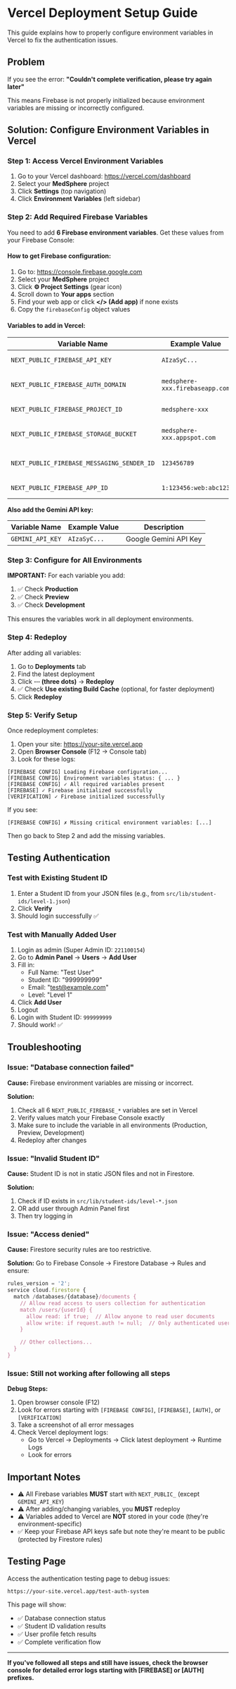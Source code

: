 # Vercel Deployment Setup Guide

This guide explains how to properly configure environment variables in Vercel to fix the authentication issues.

## Problem

If you see the error: **"Couldn't complete verification, please try again later"**

This means Firebase is not properly initialized because environment variables are missing or incorrectly configured.

## Solution: Configure Environment Variables in Vercel

### Step 1: Access Vercel Environment Variables

1. Go to your Vercel dashboard: https://vercel.com/dashboard
2. Select your **MedSphere** project
3. Click **Settings** (top navigation)
4. Click **Environment Variables** (left sidebar)

### Step 2: Add Required Firebase Variables

You need to add **6 Firebase environment variables**. Get these values from your Firebase Console:

#### How to get Firebase configuration:

1. Go to: https://console.firebase.google.com
2. Select your **MedSphere** project
3. Click **⚙️ Project Settings** (gear icon)
4. Scroll down to **Your apps** section
5. Find your web app or click **</> (Add app)** if none exists
6. Copy the `firebaseConfig` object values

#### Variables to add in Vercel:

| Variable Name | Example Value | Description |
|--------------|---------------|-------------|
| `NEXT_PUBLIC_FIREBASE_API_KEY` | `AIzaSyC...` | Firebase API Key |
| `NEXT_PUBLIC_FIREBASE_AUTH_DOMAIN` | `medsphere-xxx.firebaseapp.com` | Firebase Auth Domain |
| `NEXT_PUBLIC_FIREBASE_PROJECT_ID` | `medsphere-xxx` | Firebase Project ID |
| `NEXT_PUBLIC_FIREBASE_STORAGE_BUCKET` | `medsphere-xxx.appspot.com` | Firebase Storage Bucket |
| `NEXT_PUBLIC_FIREBASE_MESSAGING_SENDER_ID` | `123456789` | Firebase Messaging Sender ID |
| `NEXT_PUBLIC_FIREBASE_APP_ID` | `1:123456:web:abc123` | Firebase App ID |

**Also add the Gemini API key:**

| Variable Name | Example Value | Description |
|--------------|---------------|-------------|
| `GEMINI_API_KEY` | `AIzaSyC...` | Google Gemini API Key |

### Step 3: Configure for All Environments

**IMPORTANT:** For each variable you add:

1. ✅ Check **Production**
2. ✅ Check **Preview**
3. ✅ Check **Development**

This ensures the variables work in all deployment environments.

### Step 4: Redeploy

After adding all variables:

1. Go to **Deployments** tab
2. Find the latest deployment
3. Click **⋯ (three dots)** → **Redeploy**
4. ✅ Check **Use existing Build Cache** (optional, for faster deployment)
5. Click **Redeploy**

### Step 5: Verify Setup

Once redeployment completes:

1. Open your site: https://your-site.vercel.app
2. Open **Browser Console** (F12 → Console tab)
3. Look for these logs:

```
[FIREBASE CONFIG] Loading Firebase configuration...
[FIREBASE CONFIG] Environment variables status: { ... }
[FIREBASE CONFIG] ✓ All required variables present
[FIREBASE] ✓ Firebase initialized successfully
[VERIFICATION] ✓ Firebase initialized successfully
```

If you see:
```
[FIREBASE CONFIG] ✗ Missing critical environment variables: [...]
```

Then go back to Step 2 and add the missing variables.

## Testing Authentication

### Test with Existing Student ID

1. Enter a Student ID from your JSON files (e.g., from `src/lib/student-ids/level-1.json`)
2. Click **Verify**
3. Should login successfully ✅

### Test with Manually Added User

1. Login as admin (Super Admin ID: `221100154`)
2. Go to **Admin Panel** → **Users** → **Add User**
3. Fill in:
   - Full Name: "Test User"
   - Student ID: "999999999"
   - Email: "test@example.com"
   - Level: "Level 1"
4. Click **Add User**
5. Logout
6. Login with Student ID: `999999999`
7. Should work! ✅

## Troubleshooting

### Issue: "Database connection failed"

**Cause:** Firebase environment variables are missing or incorrect.

**Solution:**
1. Check all 6 `NEXT_PUBLIC_FIREBASE_*` variables are set in Vercel
2. Verify values match your Firebase Console exactly
3. Make sure to include the variable in all environments (Production, Preview, Development)
4. Redeploy after changes

### Issue: "Invalid Student ID"

**Cause:** Student ID is not in static JSON files and not in Firestore.

**Solution:**
1. Check if ID exists in `src/lib/student-ids/level-*.json`
2. OR add user through Admin Panel first
3. Then try logging in

### Issue: "Access denied"

**Cause:** Firestore security rules are too restrictive.

**Solution:**
Go to Firebase Console → Firestore Database → Rules and ensure:

```javascript
rules_version = '2';
service cloud.firestore {
  match /databases/{database}/documents {
    // Allow read access to users collection for authentication
    match /users/{userId} {
      allow read: if true;  // Allow anyone to read user documents
      allow write: if request.auth != null;  // Only authenticated users can write
    }

    // Other collections...
  }
}
```

### Issue: Still not working after following all steps

**Debug Steps:**

1. Open browser console (F12)
2. Look for errors starting with `[FIREBASE CONFIG]`, `[FIREBASE]`, `[AUTH]`, or `[VERIFICATION]`
3. Take a screenshot of all error messages
4. Check Vercel deployment logs:
   - Go to Vercel → Deployments → Click latest deployment → Runtime Logs
   - Look for errors

## Important Notes

- ⚠️ All Firebase variables **MUST** start with `NEXT_PUBLIC_` (except `GEMINI_API_KEY`)
- ⚠️ After adding/changing variables, you **MUST** redeploy
- ⚠️ Variables added to Vercel are **NOT** stored in your code (they're environment-specific)
- ✅ Keep your Firebase API keys safe but note they're meant to be public (protected by Firestore rules)

## Testing Page

Access the authentication testing page to debug issues:
```
https://your-site.vercel.app/test-auth-system
```

This page will show:
- ✅ Database connection status
- ✅ Student ID validation results
- ✅ User profile fetch results
- ✅ Complete verification flow

---

**If you've followed all steps and still have issues, check the browser console for detailed error logs starting with [FIREBASE] or [AUTH] prefixes.**
